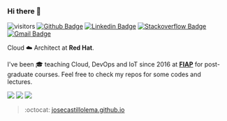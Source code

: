 ### Hi there 👋

<!--
**josecastillolema/josecastillolema** is a ✨ _special_ ✨ repository because its `README.md` (this file) appears on your GitHub profile.

Here are some ideas to get you started:

- 🔭 I’m currently working on ...
- 🌱 I’m currently learning ...
- 👯 I’m looking to collaborate on ...
- 🤔 I’m looking for help with ...
- 💬 Ask me about ...
- 📫 How to reach me: ...
- 😄 Pronouns: ...
- ⚡ Fun fact: ...
-->
![visitors](https://visitor-badge.laobi.icu/badge?page_id=josecastillolema.josecastillolema)
[![Github Badge](https://img.shields.io/badge/-github-000?style=flat-square&logo=Github&logoColor=white&link=https://github.com/josecastillolema)](https://github.com/josecastillolema)
[![Linkedin Badge](https://img.shields.io/badge/-linkedin-blue?style=flat-square&logo=Linkedin&logoColor=white&link=https://www.linkedin.com/in/jose-castillo-lema)](https://www.linkedin.com/in/jose-castillo-lema/)
[![Stackoverflow Badge](https://img.shields.io/badge/-stack-4CA143?style=flat-square&logo=Stackoverflow&logoColor=white&link=https://stackoverflow.com/users/4288758/jos%C3%A9-castillo-lema)](https://stackoverflow.com/users/4288758/jos%C3%A9-castillo-lema)
[![Gmail Badge](https://img.shields.io/badge/-gmail-c14438?style=flat-square&logo=Gmail&logoColor=white&link=mailto:josecastillolema@gmail.com)](mailto:josecastillolema@gmail.com)

Cloud ☁️ Architect at **Red Hat**. 

I've been 🎓 teaching Cloud, DevOps and IoT since 2016 at [**FIAP**](https://www.fiap.com.br/mba/) for post-graduate courses. Feel free to check my repos for some codes and lectures.

![](https://img.shields.io/badge/-redhat-c14438?style=flat-square&logo=red-hat&logoColor=white)
![](https://img.shields.io/badge/-openshift-c14438?style=flat-square&logo=red-hat-open-shift&logoColor=white)
![](https://img.shields.io/badge/-openstack-c14438?style=flat-square&logo=openstack&logoColor=white)

> :octocat: [josecastillolema.github.io](https://josecastillolema.github.io)
